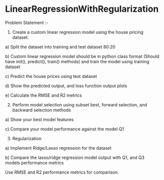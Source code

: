 # LinearRegressionWithRegularization


Problem Statement :- 

1. Create a custom linear regression model using the house pricing dataset.

 a) Split the dataset into training and test dataset 80:20

 b) Custom linear regression model should be in python class format (Should have init(), predict(), train() methods) and train the model using training dataset

 c) Predict the house prices using test dataset

 d) Show the predicted output, and loss function output plots

 e) Calculate the RMSE and R2 metrics


2. Perform model selection using subset best, forward selection, and backward selection methods 

a) Show your best model features

c) Compare your model performance against the model Q1


3. Regularization 

a) Implement Ridge/Lasso regression for the dataset

b) Compare the lasso/ridge regression model output with Q1, and Q3 models performance metrics

Use RMSE and R2 performance metrics for comparison.
